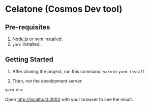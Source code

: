 # Celatone (Cosmos Dev tool)

## Pre-requisites

1. [Node.js](https://nodejs.org/en/) or nvm installed.
2. `yarn` installed.

## Getting Started

1. After cloning the project, run this command: `yarn` or `yarn install`

2. Then, run the development server:

```bash
yarn dev
```

Open [http://localhost:3000](http://localhost:3000) with your browser to see the result.
